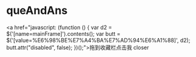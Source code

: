 # queAndAns

<a href="javascript: (function () { var d2 = $('[name=mainFrame]').contents(); var butt = $('[value=%E6%98%BE%E7%A4%BA%E7%AD%94%E6%A1%88]', d2); butt.attr("disabled", false); })();">拖到收藏栏点击我</a>
closer

